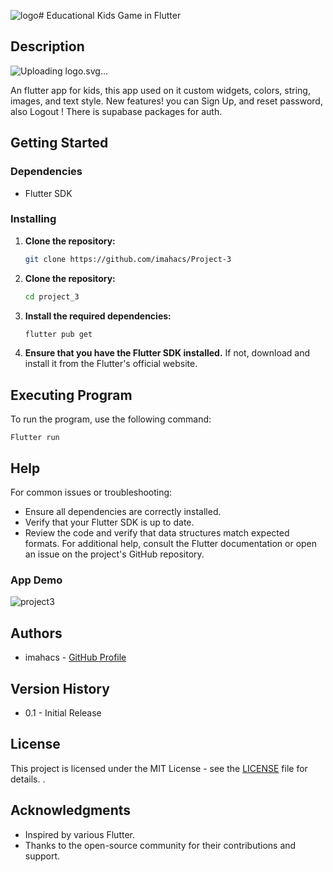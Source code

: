 ![logo](https://github.com/user-attachments/assets/c9e0c67c-23e1-4aaf-8fc3-a776340f68f6)# Educational Kids Game in Flutter

## Description
![<svg width="288" height="41" viewBox="0 0 288 41" fill="none" xmlns="http://www.w3.org/2000/svg">
<path d="M40.8398 29.4336C40.5013 29.4076 40.1628 29.3945 39.8242 29.3945C39.4857 29.3945 39.1471 29.3945 38.8086 29.3945C36.9336 29.3945 35.0846 29.4792 33.2617 29.6484C31.4518 29.8047 29.6549 30.0391 27.8711 30.3516H27.6758C27.3763 30.3516 27.1354 30.2474 26.9531 30.0391C26.7708 29.8438 26.6797 29.6159 26.6797 29.3555C26.6797 29.1211 26.7513 28.9062 26.8945 28.7109C27.0508 28.5156 27.2591 28.3984 27.5195 28.3594C28.0013 28.2552 28.4896 28.1641 28.9844 28.0859C29.4792 28.0078 29.9935 27.9362 30.5273 27.8711C30.5013 27.4805 30.4557 26.8945 30.3906 26.1133C30.3385 25.332 30.2604 24.4076 30.1562 23.3398C30.0651 22.2721 29.9479 21.0872 29.8047 19.7852C29.6615 18.4831 29.4922 17.1094 29.2969 15.6641C29.1016 14.2188 28.8737 12.7344 28.6133 11.2109C28.3529 9.67448 28.0534 8.15104 27.7148 6.64062C27.3633 7.5 26.9727 8.48307 26.543 9.58984C26.1263 10.6966 25.6901 11.8685 25.2344 13.1055C24.7917 14.3294 24.3424 15.5859 23.8867 16.875C23.431 18.1641 22.9883 19.4206 22.5586 20.6445C22.1419 21.8685 21.7448 23.0208 21.3672 24.1016C21.0026 25.1823 20.6836 26.1328 20.4102 26.9531C20.1367 27.7734 19.9154 28.431 19.7461 28.9258C19.5898 29.4076 19.5117 29.6615 19.5117 29.6875C19.4466 29.9089 19.3229 30.0716 19.1406 30.1758C18.9583 30.293 18.763 30.3516 18.5547 30.3516C18.3594 30.3516 18.1771 30.306 18.0078 30.2148C17.8385 30.1237 17.7148 30 17.6367 29.8438L8.16406 11.3281C7.8776 13.4896 7.61719 15.5794 7.38281 17.5977C7.27865 18.457 7.17448 19.349 7.07031 20.2734C6.97917 21.1849 6.88802 22.0833 6.79688 22.9688C6.70573 23.8411 6.6276 24.6745 6.5625 25.4688C6.51042 26.263 6.47135 26.9727 6.44531 27.5977C7.00521 27.6237 7.57161 27.6758 8.14453 27.7539C8.71745 27.819 9.3099 27.9167 9.92188 28.0469C10.1562 28.0859 10.3451 28.2031 10.4883 28.3984C10.6445 28.5807 10.7227 28.7956 10.7227 29.043C10.7227 29.3815 10.6055 29.6354 10.3711 29.8047C10.1367 29.9609 9.92188 30.0391 9.72656 30.0391H9.51172C8.75651 29.8958 8.00781 29.7917 7.26562 29.7266C6.53646 29.6484 5.80729 29.6094 5.07812 29.6094C4.51823 29.6094 3.96484 29.6289 3.41797 29.668C2.88411 29.707 2.34375 29.7786 1.79688 29.8828H1.64062C1.34115 29.8828 1.09375 29.7786 0.898438 29.5703C0.703125 29.362 0.605469 29.1211 0.605469 28.8477C0.605469 28.6003 0.683594 28.3854 0.839844 28.2031C0.996094 28.0078 1.19792 27.8841 1.44531 27.832C1.92708 27.7539 2.40885 27.6953 2.89062 27.6562C3.38542 27.6172 3.8737 27.5846 4.35547 27.5586C4.38151 26.9076 4.43359 26.0742 4.51172 25.0586C4.60286 24.043 4.70703 22.9036 4.82422 21.6406C4.95443 20.3776 5.11068 19.0169 5.29297 17.5586C5.47526 16.0872 5.68359 14.5703 5.91797 13.0078C6.15234 11.4453 6.41276 9.86328 6.69922 8.26172C6.9987 6.66016 7.32422 5.09115 7.67578 3.55469C6.94661 3.52865 6.22396 3.47005 5.50781 3.37891C4.80469 3.27474 4.10156 3.125 3.39844 2.92969C3.17708 2.86458 2.99479 2.74089 2.85156 2.55859C2.70833 2.3763 2.63672 2.17448 2.63672 1.95312C2.63672 1.65365 2.74089 1.40625 2.94922 1.21094C3.17057 1.01562 3.41146 0.917969 3.67188 0.917969C3.72396 0.917969 3.76953 0.917969 3.80859 0.917969C3.84766 0.917969 3.89974 0.93099 3.96484 0.957031C4.66797 1.13932 5.37109 1.28255 6.07422 1.38672C6.77734 1.47786 7.5 1.52344 8.24219 1.52344C8.54167 1.52344 8.79557 1.51693 9.00391 1.50391C9.22526 1.49089 9.4401 1.48438 9.64844 1.48438C10.026 1.48438 10.332 1.65365 10.5664 1.99219L20.5273 20.3125C20.9049 19.2057 21.2956 18.0664 21.6992 16.8945C22.1159 15.7096 22.5326 14.5443 22.9492 13.3984C23.3789 12.2396 23.7956 11.1198 24.1992 10.0391C24.6029 8.95833 24.987 7.96224 25.3516 7.05078C25.7292 6.13932 26.0677 5.33854 26.3672 4.64844C26.6797 3.95833 26.9466 3.42448 27.168 3.04688C27.3633 2.72135 27.6562 2.55859 28.0469 2.55859C29.2188 2.45443 30.2995 2.36328 31.2891 2.28516C32.2786 2.20703 33.1576 2.14193 33.9258 2.08984C34.694 2.02474 35.332 1.97266 35.8398 1.93359C36.3607 1.89453 36.7318 1.86198 36.9531 1.83594C36.9922 1.83594 37.0247 1.82943 37.0508 1.81641C37.0768 1.80339 37.1029 1.79688 37.1289 1.79688C37.4284 1.79688 37.6758 1.90755 37.8711 2.12891C38.0664 2.33724 38.1641 2.57161 38.1641 2.83203C38.1641 3.09245 38.0794 3.32031 37.9102 3.51562C37.7539 3.69792 37.5456 3.80859 37.2852 3.84766C37.0768 3.88672 36.7513 3.9388 36.3086 4.00391C35.8659 4.05599 35.3125 4.12109 34.6484 4.19922C34.7266 4.74609 34.8438 5.51432 35 6.50391C35.1693 7.48047 35.3451 8.60677 35.5273 9.88281C35.7227 11.1458 35.9245 12.5195 36.1328 14.0039C36.3411 15.4883 36.543 16.9987 36.7383 18.5352C36.9336 20.0716 37.1029 21.5951 37.2461 23.1055C37.4023 24.6159 37.5195 26.0352 37.5977 27.3633H38.8086C39.1471 27.3633 39.4922 27.3633 39.8438 27.3633C40.1953 27.3633 40.5404 27.3763 40.8789 27.4023C41.1654 27.4023 41.3997 27.5 41.582 27.6953C41.7773 27.8776 41.875 28.112 41.875 28.3984C41.875 28.6979 41.7708 28.9453 41.5625 29.1406C41.3672 29.3359 41.1263 29.4336 40.8398 29.4336Z" fill="#EB9F4A"/>
<path d="M66.2695 29.4727C66.2305 29.7331 66.1133 29.9414 65.918 30.0977C65.7227 30.2669 65.4948 30.3516 65.2344 30.3516H65.1953C61.6927 30.1172 58.2747 30 54.9414 30C51.556 30 48.2943 30.1172 45.1562 30.3516H45.0586C44.7591 30.3255 44.5117 30.2214 44.3164 30.0391C44.1211 29.8568 44.0234 29.6159 44.0234 29.3164C44.0234 29.056 44.1146 28.8346 44.2969 28.6523C44.4792 28.457 44.707 28.3464 44.9805 28.3203C45.3971 28.2812 45.8138 28.2552 46.2305 28.2422C46.6602 28.2161 47.0833 28.1901 47.5 28.1641V4.35547C47.0833 4.32943 46.6667 4.31641 46.25 4.31641C45.8464 4.31641 45.4362 4.31641 45.0195 4.31641C44.7461 4.29036 44.5117 4.1862 44.3164 4.00391C44.1211 3.80859 44.0234 3.56771 44.0234 3.28125C44.0234 2.99479 44.1276 2.75391 44.3359 2.55859C44.5443 2.35026 44.7852 2.24609 45.0586 2.24609C45.5534 2.27214 46.0286 2.28516 46.4844 2.28516C46.9531 2.28516 47.4154 2.28516 47.8711 2.28516C50.6445 2.28516 53.3919 2.19401 56.1133 2.01172C58.8346 1.82943 61.5495 1.55599 64.2578 1.19141H64.4336C64.694 1.19141 64.9154 1.28255 65.0977 1.46484C65.2799 1.63411 65.3906 1.83594 65.4297 2.07031L66.2695 8.67188V8.80859C66.2695 9.10807 66.1589 9.34896 65.9375 9.53125C65.7292 9.71354 65.4948 9.80469 65.2344 9.80469C64.987 9.80469 64.7656 9.72656 64.5703 9.57031C64.388 9.40104 64.2708 9.1862 64.2188 8.92578L63.5156 3.35938C62.0052 3.56771 60.4883 3.73698 58.9648 3.86719C57.4544 3.98438 55.931 4.08203 54.3945 4.16016V17.0312C54.707 17.0182 55.1237 16.9987 55.6445 16.9727C56.1654 16.9466 56.7253 16.9076 57.3242 16.8555C57.9362 16.8034 58.5547 16.7448 59.1797 16.6797C59.8177 16.6016 60.4102 16.5104 60.957 16.4062H61.1523C61.4258 16.4062 61.6667 16.5104 61.875 16.7188C62.0833 16.9141 62.1875 17.1419 62.1875 17.4023C62.1875 17.6628 62.1094 17.8841 61.9531 18.0664C61.7969 18.2487 61.5951 18.3724 61.3477 18.4375C60.7487 18.5547 60.1042 18.6523 59.4141 18.7305C58.737 18.8086 58.0729 18.8737 57.4219 18.9258C56.7839 18.9648 56.1979 18.9974 55.6641 19.0234C55.1302 19.0495 54.707 19.069 54.3945 19.082V27.9688H54.9414C56.4909 27.9688 58.0469 27.9883 59.6094 28.0273C61.1849 28.0664 62.7669 28.138 64.3555 28.2422L65.0586 23.0078C65.1107 22.7474 65.2279 22.5391 65.4102 22.3828C65.6055 22.2135 65.8268 22.1289 66.0742 22.1289C66.3867 22.1289 66.6341 22.2396 66.8164 22.4609C67.0117 22.6823 67.1094 22.9036 67.1094 23.125V23.2812L66.2695 29.4727ZM184.473 29.4336C184.434 29.694 184.316 29.8958 184.121 30.0391C183.926 30.1953 183.704 30.2734 183.457 30.2734H183.34C182.806 30.2214 182.168 30.1758 181.426 30.1367C180.684 30.0977 179.87 30.0651 178.984 30.0391C178.112 30.013 177.181 29.9935 176.191 29.9805C175.215 29.9674 174.225 29.9609 173.223 29.9609C172.22 29.9609 171.23 29.9674 170.254 29.9805C169.277 29.9935 168.353 30.013 167.48 30.0391C166.621 30.0651 165.82 30.0977 165.078 30.1367C164.349 30.1758 163.73 30.2214 163.223 30.2734H163.145C162.884 30.2734 162.656 30.1888 162.461 30.0195C162.266 29.8503 162.148 29.6029 162.109 29.2773C162.109 29.0169 162.194 28.7891 162.363 28.5938C162.546 28.3984 162.767 28.2812 163.027 28.2422C163.405 28.2031 163.835 28.1706 164.316 28.1445C164.811 28.1185 165.352 28.0859 165.938 28.0469L166.387 3.35938C165.267 3.28125 164.134 3.16406 162.988 3.00781C162.728 2.96875 162.513 2.85156 162.344 2.65625C162.188 2.46094 162.109 2.23958 162.109 1.99219C162.148 1.65365 162.266 1.39974 162.461 1.23047C162.656 1.04818 162.884 0.957031 163.145 0.957031H163.262C164.629 1.16536 165.983 1.3151 167.324 1.40625C168.678 1.48438 170.02 1.52344 171.348 1.52344C172.155 1.52344 172.949 1.51042 173.73 1.48438C174.512 1.45833 175.293 1.40625 176.074 1.32812H176.152C176.452 1.32812 176.699 1.43229 176.895 1.64062C177.09 1.83594 177.188 2.07682 177.188 2.36328C177.188 2.6237 177.096 2.85156 176.914 3.04688C176.732 3.22917 176.504 3.33333 176.23 3.35938C175.749 3.39844 175.26 3.4375 174.766 3.47656C174.284 3.5026 173.796 3.52865 173.301 3.55469L172.656 27.9297H173.223C174.108 27.9297 174.987 27.9362 175.859 27.9492C176.732 27.9622 177.572 27.9818 178.379 28.0078C179.199 28.0208 179.967 28.0404 180.684 28.0664C181.4 28.0924 182.044 28.125 182.617 28.1641L184.062 20C184.102 19.7396 184.219 19.5312 184.414 19.375C184.609 19.2057 184.824 19.1211 185.059 19.1211C185.345 19.1211 185.592 19.2318 185.801 19.4531C186.009 19.6615 186.113 19.8958 186.113 20.1562C186.113 20.1953 186.107 20.2279 186.094 20.2539C186.081 20.2799 186.074 20.3125 186.074 20.3516L184.473 29.4336ZM287.344 16.0742C287.422 16.2305 287.461 16.3932 287.461 16.5625C287.461 16.862 287.35 17.1094 287.129 17.3047C286.908 17.5 286.673 17.5977 286.426 17.5977H280.918C280.514 17.5977 280.202 17.4219 279.98 17.0703L275.879 9.64844L272.344 16.9922C272.266 17.2005 272.142 17.3568 271.973 17.4609C271.816 17.5521 271.634 17.5977 271.426 17.5977C271.126 17.5977 270.885 17.4935 270.703 17.2852C270.521 17.0638 270.43 16.8229 270.43 16.5625C270.43 16.4974 270.43 16.4323 270.43 16.3672C270.443 16.2891 270.469 16.2044 270.508 16.1133L277.344 1.75781C277.422 1.57552 277.546 1.43229 277.715 1.32812C277.884 1.21094 278.066 1.15234 278.262 1.15234C278.665 1.15234 278.978 1.32812 279.199 1.67969L287.344 16.0742Z" fill="#77B29F"/>
<path d="M99.707 1.64062C99.707 1.86198 99.6419 2.07031 99.5117 2.26562C99.3945 2.44792 99.2253 2.57161 99.0039 2.63672C98.5482 2.75391 98.099 2.86458 97.6562 2.96875C97.2135 3.0599 96.7643 3.13802 96.3086 3.20312C96.6471 5.26042 96.8815 7.25911 97.0117 9.19922C97.1549 11.1393 97.2266 13.0599 97.2266 14.9609C97.2266 17.5391 97.1224 20.026 96.9141 22.4219C96.7188 24.8177 96.4779 27.168 96.1914 29.4727C96.1133 29.7591 95.9766 29.974 95.7812 30.1172C95.599 30.2734 95.3906 30.3516 95.1562 30.3516C94.7135 30.3516 94.4076 30.1432 94.2383 29.7266C93.8737 28.8411 93.3724 27.7539 92.7344 26.4648C92.1094 25.1628 91.3997 23.7695 90.6055 22.2852C89.8242 20.7878 88.9909 19.2383 88.1055 17.6367C87.2331 16.0352 86.3737 14.4857 85.5273 12.9883C84.694 11.4909 83.9062 10.0911 83.1641 8.78906C82.4219 7.47396 81.7904 6.36068 81.2695 5.44922L80.6836 28.0859C81.1784 28.125 81.6797 28.1641 82.1875 28.2031C82.7083 28.2422 83.2292 28.2812 83.75 28.3203C84.0104 28.3594 84.2253 28.4766 84.3945 28.6719C84.5768 28.8672 84.668 29.0951 84.668 29.3555C84.668 29.6549 84.5573 29.8958 84.3359 30.0781C84.1146 30.2604 83.8802 30.3516 83.6328 30.3516H83.5547C82.513 30.2474 81.4714 30.1693 80.4297 30.1172C79.401 30.0651 78.3659 30.0391 77.3242 30.0391C76.2956 30.0391 75.2734 30.0651 74.2578 30.1172C73.2552 30.1693 72.2461 30.2474 71.2305 30.3516H71.1523C70.8659 30.3516 70.6185 30.2474 70.4102 30.0391C70.2148 29.8438 70.1172 29.6159 70.1172 29.3555C70.1172 29.0951 70.2018 28.8672 70.3711 28.6719C70.5534 28.4766 70.7747 28.3594 71.0352 28.3203C71.5169 28.2812 71.9987 28.2422 72.4805 28.2031C72.9753 28.1641 73.4635 28.125 73.9453 28.0859L74.3945 3.4375C73.2747 3.35938 72.1419 3.24219 70.9961 3.08594C70.7357 3.04688 70.5208 2.92969 70.3516 2.73438C70.1953 2.52604 70.1172 2.29167 70.1172 2.03125C70.1172 1.71875 70.2344 1.47786 70.4688 1.30859C70.7031 1.1263 70.931 1.03516 71.1523 1.03516H71.2695C72.6628 1.21745 74.0234 1.36068 75.3516 1.46484C76.6927 1.55599 78.0273 1.60156 79.3555 1.60156H80.8008C80.8138 1.60156 80.8529 1.60807 80.918 1.62109C80.9831 1.62109 81.0547 1.63411 81.1328 1.66016C81.224 1.6862 81.3151 1.73177 81.4062 1.79688C81.5104 1.86198 81.6016 1.95312 81.6797 2.07031C81.7318 2.16146 81.901 2.45443 82.1875 2.94922C82.474 3.44401 82.8451 4.08854 83.3008 4.88281C83.7565 5.67708 84.2773 6.59505 84.8633 7.63672C85.4622 8.67839 86.0938 9.79167 86.7578 10.9766C87.4349 12.1615 88.125 13.3919 88.8281 14.668C89.5312 15.944 90.2214 17.2201 90.8984 18.4961C91.5885 19.7591 92.2461 20.9961 92.8711 22.207C93.5091 23.4049 94.082 24.5247 94.5898 25.5664C94.7591 23.8607 94.9023 22.1289 95.0195 20.3711C95.1367 18.6133 95.1953 16.8099 95.1953 14.9609C95.1953 13.112 95.1237 11.224 94.9805 9.29688C94.8372 7.36979 94.6029 5.39062 94.2773 3.35938C94.1081 3.38542 93.9453 3.39844 93.7891 3.39844C93.6328 3.39844 93.4635 3.39844 93.2812 3.39844C92.513 3.39844 91.7122 3.35938 90.8789 3.28125C90.6185 3.25521 90.3971 3.14453 90.2148 2.94922C90.0456 2.74089 89.9609 2.50651 89.9609 2.24609C89.9609 1.95964 90.0651 1.71875 90.2734 1.52344C90.4948 1.32812 90.7357 1.23047 90.9961 1.23047H91.1133C91.4779 1.28255 91.8359 1.32161 92.1875 1.34766C92.5521 1.36068 92.9167 1.36719 93.2812 1.36719C94.1797 1.36719 95.0586 1.30859 95.918 1.19141C96.7773 1.07422 97.6172 0.904948 98.4375 0.683594C98.4896 0.657552 98.5807 0.644531 98.7109 0.644531C98.9974 0.644531 99.2318 0.748698 99.4141 0.957031C99.6094 1.15234 99.707 1.38021 99.707 1.64062ZM215.703 16.0742C215.781 16.2305 215.82 16.3932 215.82 16.5625C215.82 16.862 215.71 17.1094 215.488 17.3047C215.267 17.5 215.033 17.5977 214.785 17.5977H209.277C208.874 17.5977 208.561 17.4219 208.34 17.0703L204.238 9.64844L200.703 16.9922C200.625 17.2005 200.501 17.3568 200.332 17.4609C200.176 17.5521 199.993 17.5977 199.785 17.5977C199.486 17.5977 199.245 17.4935 199.062 17.2852C198.88 17.0638 198.789 16.8229 198.789 16.5625C198.789 16.4974 198.789 16.4323 198.789 16.3672C198.802 16.2891 198.828 16.2044 198.867 16.1133L205.703 1.75781C205.781 1.57552 205.905 1.43229 206.074 1.32812C206.243 1.21094 206.426 1.15234 206.621 1.15234C207.025 1.15234 207.337 1.32812 207.559 1.67969L215.703 16.0742Z" fill="#AB70DF"/>
<path d="M127.168 9.35547C127.168 9.39453 127.174 9.44661 127.188 9.51172C127.201 9.5638 127.207 9.6224 127.207 9.6875C127.207 9.96094 127.096 10.2018 126.875 10.4102C126.667 10.6185 126.432 10.7227 126.172 10.7227C125.964 10.7227 125.768 10.6576 125.586 10.5273C125.417 10.3971 125.293 10.2214 125.215 10C125.046 9.50521 124.883 8.97786 124.727 8.41797C124.57 7.84505 124.427 7.28516 124.297 6.73828C124.18 6.19141 124.069 5.67708 123.965 5.19531C123.861 4.71354 123.783 4.30339 123.73 3.96484C122.988 4.00391 122.142 4.03646 121.191 4.0625C120.241 4.07552 119.219 4.08203 118.125 4.08203L117.48 28.2031C118.548 28.2422 119.577 28.3203 120.566 28.4375C120.853 28.4635 121.074 28.5742 121.23 28.7695C121.4 28.9518 121.484 29.1732 121.484 29.4336C121.484 29.7591 121.374 30.013 121.152 30.1953C120.944 30.3906 120.723 30.4883 120.488 30.4883H120.371C119.316 30.3581 118.275 30.2669 117.246 30.2148C116.217 30.1758 115.189 30.1562 114.16 30.1562C113.118 30.1562 112.096 30.1758 111.094 30.2148C110.091 30.2669 109.089 30.3581 108.086 30.4883H107.969C107.682 30.4883 107.435 30.3776 107.227 30.1562C107.031 29.9349 106.934 29.694 106.934 29.4336C106.934 29.1732 107.018 28.9518 107.188 28.7695C107.37 28.5742 107.591 28.4635 107.852 28.4375C108.854 28.3203 109.837 28.2422 110.801 28.2031L111.25 3.96484C110.143 3.92578 109.102 3.88021 108.125 3.82812C107.161 3.76302 106.296 3.69792 105.527 3.63281C105.449 3.98438 105.352 4.41406 105.234 4.92188C105.13 5.42969 105.007 5.97005 104.863 6.54297C104.733 7.11589 104.596 7.70182 104.453 8.30078C104.31 8.88672 104.16 9.4401 104.004 9.96094C103.939 10.1823 103.815 10.3646 103.633 10.5078C103.464 10.651 103.268 10.7227 103.047 10.7227C102.747 10.7227 102.5 10.6185 102.305 10.4102C102.109 10.1888 102.012 9.94792 102.012 9.6875C102.012 9.64844 102.012 9.60286 102.012 9.55078C102.012 9.48568 102.025 9.43359 102.051 9.39453C102.246 8.70443 102.441 7.94922 102.637 7.12891C102.832 6.30859 103.008 5.54036 103.164 4.82422C103.333 4.10807 103.47 3.50911 103.574 3.02734C103.678 2.54557 103.73 2.29818 103.73 2.28516C103.796 2.03776 103.913 1.84245 104.082 1.69922C104.264 1.55599 104.479 1.48438 104.727 1.48438H104.883C105.56 1.57552 106.38 1.65365 107.344 1.71875C108.32 1.78385 109.368 1.84245 110.488 1.89453C111.621 1.93359 112.793 1.96615 114.004 1.99219C115.215 2.01823 116.4 2.03125 117.559 2.03125C118.978 2.03125 120.286 2.01823 121.484 1.99219C122.682 1.95312 123.685 1.90104 124.492 1.83594H124.57C124.805 1.83594 125.02 1.92057 125.215 2.08984C125.41 2.24609 125.527 2.44141 125.566 2.67578C125.566 2.6888 125.586 2.79948 125.625 3.00781C125.664 3.21615 125.716 3.49609 125.781 3.84766C125.846 4.19922 125.924 4.60286 126.016 5.05859C126.12 5.51432 126.23 5.98958 126.348 6.48438C126.465 6.96615 126.589 7.46094 126.719 7.96875C126.862 8.46354 127.012 8.92578 127.168 9.35547ZM242.656 10.6445C242.656 10.8789 242.578 11.0938 242.422 11.2891C242.279 11.4844 242.077 11.6016 241.816 11.6406C241.361 11.7448 240.905 11.8294 240.449 11.8945C239.993 11.9466 239.544 12.0052 239.102 12.0703L238.789 28.2422C239.245 28.2422 239.707 28.2552 240.176 28.2812C240.658 28.2943 241.126 28.3333 241.582 28.3984C241.868 28.4245 242.09 28.5417 242.246 28.75C242.415 28.9453 242.5 29.1602 242.5 29.3945C242.5 29.7201 242.389 29.974 242.168 30.1562C241.96 30.3516 241.738 30.4492 241.504 30.4492H241.387C240.853 30.3841 240.326 30.3385 239.805 30.3125C239.297 30.2865 238.796 30.2734 238.301 30.2734C237.402 30.2734 236.51 30.319 235.625 30.4102C234.753 30.5013 233.887 30.6445 233.027 30.8398H232.812C232.539 30.8398 232.298 30.7357 232.09 30.5273C231.882 30.332 231.777 30.1042 231.777 29.8438V29.8047L231.895 26.2305C231.074 27.7279 230.117 28.8737 229.023 29.668C227.93 30.4492 226.712 30.8398 225.371 30.8398C224.525 30.8398 223.776 30.7031 223.125 30.4297C222.487 30.1562 221.921 29.7917 221.426 29.3359C220.944 28.8672 220.534 28.3333 220.195 27.7344C219.87 27.1224 219.603 26.4844 219.395 25.8203C219.199 25.1432 219.056 24.4596 218.965 23.7695C218.874 23.0794 218.828 22.4219 218.828 21.7969C218.828 20.0911 218.991 18.418 219.316 16.7773C219.655 15.1367 220.156 13.5872 220.82 12.1289L217.305 12.0312C217.018 12.0052 216.777 11.901 216.582 11.7188C216.4 11.5234 216.309 11.2826 216.309 10.9961C216.309 10.7357 216.406 10.5078 216.602 10.3125C216.797 10.1042 217.044 10 217.344 10L222.5 10.1172C222.786 10.1562 223.021 10.2734 223.203 10.4688C223.398 10.651 223.496 10.8789 223.496 11.1523C223.496 11.2565 223.477 11.3542 223.438 11.4453C223.411 11.5234 223.379 11.6016 223.34 11.6797C223.092 11.9271 222.858 12.2982 222.637 12.793C222.415 13.2878 222.214 13.8542 222.031 14.4922C221.849 15.1172 221.686 15.7878 221.543 16.5039C221.4 17.207 221.276 17.8971 221.172 18.5742C221.068 19.2383 220.99 19.8568 220.938 20.4297C220.885 21.0026 220.859 21.4714 220.859 21.8359C220.859 22.6432 220.924 23.4635 221.055 24.2969C221.198 25.1172 221.439 25.8659 221.777 26.543C222.116 27.207 222.572 27.7539 223.145 28.1836C223.717 28.6003 224.447 28.8086 225.332 28.8086C226.126 28.8086 226.882 28.5807 227.598 28.125C228.314 27.6562 228.958 26.9922 229.531 26.1328C230.117 25.2734 230.625 24.2253 231.055 22.9883C231.497 21.7513 231.849 20.3581 232.109 18.8086L232.344 10.957C232.344 10.6706 232.454 10.4427 232.676 10.2734C232.897 10.0911 233.132 10 233.379 10H233.496C233.939 10.0651 234.388 10.1107 234.844 10.1367C235.299 10.1497 235.775 10.1562 236.27 10.1562C237.064 10.1562 237.891 10.1172 238.75 10.0391C239.622 9.96094 240.527 9.83073 241.465 9.64844C241.491 9.64844 241.517 9.64193 241.543 9.62891C241.569 9.61589 241.595 9.60938 241.621 9.60938C241.921 9.60938 242.168 9.72005 242.363 9.94141C242.559 10.1497 242.656 10.3841 242.656 10.6445Z" fill="#6884F6"/>
<path d="M147.285 19.7266C146.803 18.2552 146.296 16.901 145.762 15.6641C145.228 14.4141 144.701 13.2943 144.18 12.3047C143.672 11.3021 143.184 10.4297 142.715 9.6875C142.259 8.93229 141.868 8.3138 141.543 7.83203C140.332 9.88932 139.245 11.901 138.281 13.8672C137.331 15.8203 136.484 17.7734 135.742 19.7266C136.784 19.8438 137.786 19.9414 138.75 20.0195C139.714 20.0846 140.671 20.1172 141.621 20.1172C142.559 20.1172 143.49 20.0846 144.414 20.0195C145.352 19.9414 146.309 19.8438 147.285 19.7266ZM160.605 30.4492C160.579 30.4492 160.553 30.4427 160.527 30.4297C160.501 30.4297 160.475 30.4167 160.449 30.3906C159.264 30.2083 158.092 30.0781 156.934 30C155.788 29.9219 154.642 29.8828 153.496 29.8828C152.363 29.8828 151.243 29.9219 150.137 30C149.043 30.0781 147.949 30.2083 146.855 30.3906C146.829 30.4167 146.803 30.4297 146.777 30.4297C146.751 30.4427 146.725 30.4492 146.699 30.4492C146.413 30.4492 146.165 30.3385 145.957 30.1172C145.762 29.8958 145.664 29.6549 145.664 29.3945C145.664 29.1602 145.742 28.9453 145.898 28.75C146.068 28.5547 146.283 28.4375 146.543 28.3984C147.064 28.2943 147.591 28.2161 148.125 28.1641C148.659 28.099 149.206 28.0339 149.766 27.9688C149.701 27.7214 149.622 27.4154 149.531 27.0508C149.44 26.6732 149.316 26.2305 149.16 25.7227C149.017 25.2148 148.841 24.6289 148.633 23.9648C148.438 23.2878 148.203 22.526 147.93 21.6797C146.823 21.8359 145.755 21.9596 144.727 22.0508C143.698 22.1289 142.663 22.168 141.621 22.168C140.566 22.168 139.499 22.1289 138.418 22.0508C137.337 21.9596 136.204 21.8359 135.02 21.6797C134.329 23.737 133.77 25.7747 133.34 27.793C134.147 27.819 134.954 27.8841 135.762 27.9883C136.582 28.0794 137.415 28.2161 138.262 28.3984C138.496 28.4375 138.685 28.5547 138.828 28.75C138.984 28.9453 139.062 29.1602 139.062 29.3945C139.062 29.694 138.945 29.9414 138.711 30.1367C138.49 30.3451 138.255 30.4492 138.008 30.4492C137.969 30.4492 137.936 30.4362 137.91 30.4102C137.884 30.3971 137.852 30.3906 137.812 30.3906C136.953 30.2083 136.107 30.0716 135.273 29.9805C134.453 29.8893 133.633 29.8438 132.812 29.8438C132.005 29.8438 131.211 29.8893 130.43 29.9805C129.648 30.0716 128.854 30.2083 128.047 30.3906C128.008 30.3906 127.975 30.3971 127.949 30.4102C127.923 30.4362 127.891 30.4492 127.852 30.4492C127.552 30.4492 127.305 30.3451 127.109 30.1367C126.914 29.9284 126.816 29.681 126.816 29.3945C126.816 29.1602 126.888 28.9518 127.031 28.7695C127.174 28.5872 127.37 28.4635 127.617 28.3984C128.203 28.2552 128.789 28.1445 129.375 28.0664C129.974 27.9883 130.586 27.9232 131.211 27.8711C131.654 25.7227 132.233 23.5742 132.949 21.4258C133.665 19.2773 134.518 17.1094 135.508 14.9219C136.51 12.7214 137.656 10.4883 138.945 8.22266C140.234 5.95703 141.686 3.6263 143.301 1.23047C143.418 1.07422 143.548 0.963542 143.691 0.898438C143.848 0.833333 143.997 0.800781 144.141 0.800781C144.297 0.800781 144.447 0.833333 144.59 0.898438C144.733 0.950521 144.85 1.03516 144.941 1.15234C147.676 4.64193 150.02 8.60026 151.973 13.0273C153.939 17.4414 155.553 22.4089 156.816 27.9297C158.145 28.0469 159.466 28.2031 160.781 28.3984C161.042 28.4375 161.25 28.5547 161.406 28.75C161.576 28.9453 161.66 29.1602 161.66 29.3945C161.66 29.681 161.543 29.9284 161.309 30.1367C161.087 30.3451 160.853 30.4492 160.605 30.4492ZM266.758 19.5117C266.745 18.6133 266.608 17.7279 266.348 16.8555C266.087 15.9701 265.703 15.1823 265.195 14.4922C264.701 13.8021 264.089 13.2422 263.359 12.8125C262.643 12.3828 261.816 12.168 260.879 12.168C260.189 12.168 259.538 12.3177 258.926 12.6172C258.327 12.9167 257.773 13.3138 257.266 13.8086C256.771 14.3034 256.328 14.8698 255.938 15.5078C255.547 16.1458 255.215 16.8099 254.941 17.5C254.681 18.1901 254.479 18.8802 254.336 19.5703C254.193 20.2604 254.121 20.8984 254.121 21.4844V25.4492C254.277 26.0612 254.551 26.5885 254.941 27.0312C255.332 27.4609 255.788 27.8255 256.309 28.125C256.829 28.4115 257.389 28.6263 257.988 28.7695C258.587 28.8997 259.167 28.9648 259.727 28.9648C260.586 28.9648 261.354 28.8216 262.031 28.5352C262.721 28.2487 263.327 27.8646 263.848 27.3828C264.368 26.901 264.811 26.3477 265.176 25.7227C265.54 25.0846 265.84 24.4141 266.074 23.7109C266.309 23.0078 266.478 22.2982 266.582 21.582C266.699 20.8529 266.758 20.1628 266.758 19.5117ZM268.848 19.5117C268.848 20.4492 268.757 21.3867 268.574 22.3242C268.405 23.2487 268.145 24.1406 267.793 25C267.454 25.8464 267.031 26.6406 266.523 27.3828C266.016 28.112 265.423 28.75 264.746 29.2969C264.069 29.8307 263.307 30.2539 262.461 30.5664C261.628 30.8789 260.716 31.0352 259.727 31.0352C258.672 31.0352 257.656 30.8659 256.68 30.5273C255.716 30.2018 254.863 29.7201 254.121 29.082V38.2812C254.421 38.3073 254.727 38.3333 255.039 38.3594C255.352 38.3984 255.658 38.4375 255.957 38.4766C256.217 38.5156 256.426 38.6328 256.582 38.8281C256.751 39.0234 256.836 39.2383 256.836 39.4727C256.836 39.8112 256.719 40.0716 256.484 40.2539C256.25 40.4362 256.022 40.5273 255.801 40.5273H255.684C254.915 40.4232 254.128 40.332 253.32 40.2539C252.513 40.1888 251.66 40.1562 250.762 40.1562C249.941 40.1562 249.082 40.1888 248.184 40.2539C247.298 40.332 246.341 40.4753 245.312 40.6836H245.156C244.857 40.6836 244.609 40.5794 244.414 40.3711C244.219 40.1758 244.121 39.9479 244.121 39.6875C244.121 39.4401 244.193 39.2188 244.336 39.0234C244.492 38.8411 244.701 38.724 244.961 38.6719C245.742 38.5156 246.478 38.3984 247.168 38.3203V12.5977C246.465 12.5586 245.885 12.513 245.43 12.4609C244.974 12.3958 244.727 12.3633 244.688 12.3633C244.427 12.3242 244.212 12.207 244.043 12.0117C243.874 11.8164 243.789 11.6016 243.789 11.3672C243.789 11.0286 243.906 10.7682 244.141 10.5859C244.388 10.4036 244.622 10.3125 244.844 10.3125H244.961C244.974 10.3125 245.111 10.332 245.371 10.3711C245.632 10.3971 245.97 10.4362 246.387 10.4883C246.816 10.5273 247.305 10.5664 247.852 10.6055C248.398 10.6315 248.965 10.6445 249.551 10.6445C250.124 10.6445 250.697 10.625 251.27 10.5859C251.842 10.5339 252.376 10.4557 252.871 10.3516C252.923 10.3255 252.995 10.3125 253.086 10.3125C253.385 10.3125 253.633 10.4232 253.828 10.6445C254.023 10.8659 254.121 11.1068 254.121 11.3672V14.5508C254.902 13.1836 255.866 12.1029 257.012 11.3086C258.171 10.5143 259.46 10.1172 260.879 10.1172C262.155 10.1172 263.281 10.3971 264.258 10.957C265.234 11.5169 266.055 12.2461 266.719 13.1445C267.396 14.043 267.91 15.0521 268.262 16.1719C268.613 17.2917 268.809 18.4049 268.848 19.5117Z" fill="#ECC055"/>
</svg>
Uploading logo.svg…]()

An flutter app for kids, this app used on it custom widgets, colors, string, images, and text style. New features! you can Sign Up, and reset password, also Logout ! There is supabase packages for auth. 

## Getting Started

### Dependencies
- Flutter SDK

### Installing
1. **Clone the repository:**
   ```bash
   git clone https://github.com/imahacs/Project-3
   ```
2. **Clone the repository:**
    ```bash
    cd project_3
     ```
3. **Install the required dependencies:**
    ```bash
    flutter pub get
    ```
4. **Ensure that you have the Flutter SDK installed.** If not, download and install it from the Flutter's official website.

## Executing Program
To run the program, use the following command:

    Flutter run

## Help
For common issues or troubleshooting:

- Ensure all dependencies are correctly installed.
- Verify that your Flutter SDK is up to date.
- Review the code and verify that data structures match expected formats.
For additional help, consult the Flutter documentation or open an issue on the project's GitHub repository.

### App Demo

![project3](https://github.com/user-attachments/assets/510576fb-c42b-4ad1-8026-c83e923ff2d3)




## Authors
- imahacs - [GitHub Profile](https://github.com/imahacs)

## Version History
- 0.1 - Initial Release

## License
This project is licensed under the MIT License - see the [LICENSE](LICENSE.md) file for details.
.

## Acknowledgments
- Inspired by various Flutter.
- Thanks to the open-source community for their contributions and support.
